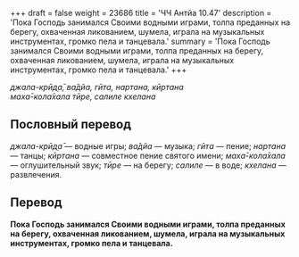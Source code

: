 +++
draft = false
weight = 23686
title = 'ЧЧ Антйа 10.47'
description = 'Пока Господь занимался Своими водными играми, толпа преданных на берегу, охваченная ликованием, шумела, играла на музыкальных инструментах, громко пела и танцевала.'
summary = 'Пока Господь занимался Своими водными играми, толпа преданных на берегу, охваченная ликованием, шумела, играла на музыкальных инструментах, громко пела и танцевала.'
+++

_джала-крӣд̣а̄, ва̄дйа, гӣта, нартана, кӣртана  
маха̄-кола̄хала тӣре, салиле кхелана_

## Пословный перевод

_джала_\-_крӣд̣а̄_ — водные игры; _ва̄дйа_ — музыка; _гӣта_ — пение; _нартана_ — танцы; _кӣртана_ — совместное пение святого имени; _маха̄_\-_кола̄хала_ — оглушительный звук; _тӣре_ — на берегу; _салиле_ — в воде; _кхелана_ — развлечения.

## Перевод

**Пока Господь занимался Своими водными играми, толпа преданных на берегу, охваченная ликованием, шумела, играла на музыкальных инструментах, громко пела и танцевала.**
